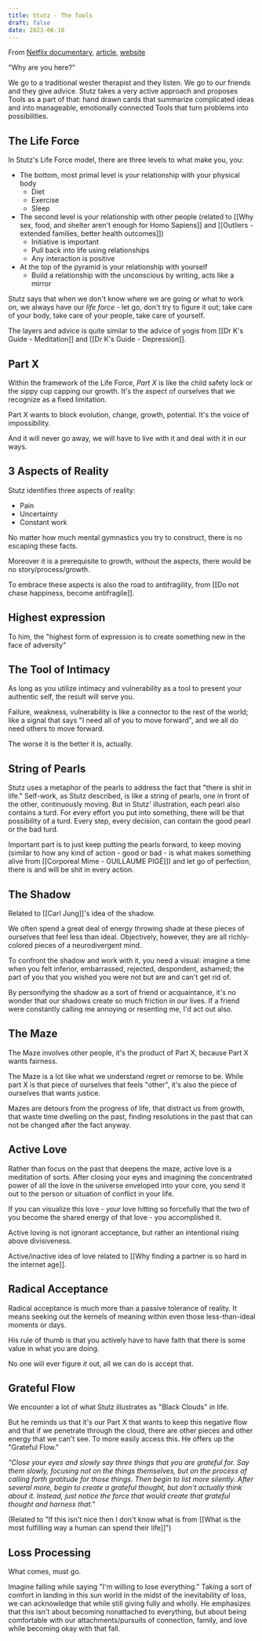 ```yaml
---
title: Stutz - The Tools
draft: false
date: 2023-06-18
---
```


From [Netflix documentary](https://www.netflix.com/watch/81387962), [article](https://www.netflix.com/tudum/articles/stutz-the-tools), [website](https://www.thetoolsbook.com)

"Why are you here?"

We go to a traditional wester therapist and they listen.
We go to our friends and they give advice.
Stutz takes a very active approach and proposes Tools as a part of that: hand drawn cards that summarize complicated ideas and into manageable, emotionally connected Tools that turn problems into possibilities.

## The Life Force

In Stutz's Life Force model, there are three levels to what make you, you: 
- The bottom, most primal level is your relationship with your physical body
	- Diet
	- Exercise
	- Sleep
- The second level is your relationship with other people (related to [[Why sex, food, and shelter aren't enough for Homo Sapiens]] and [[Outliers - extended families, better health outcomes]])
	- Initiative is important
	- Pull back into life using relationships
	- Any interaction is positive
- At the top of the pyramid is your relationship with yourself
	- Build a relationship with the unconscious by writing, acts like a mirror

Stutz says that when we don't know where we are going or what to work on, we always have our _life force_ - let go, don't try to figure it out; take care of your body, take care of your people, take care of yourself. 

The layers and advice is quite similar to the advice of yogis from [[Dr K's Guide - Meditation]] and [[Dr K's Guide - Depression]].

## Part X

Within the framework of the Life Force, _Part X_ is like the child safety lock or the sippy cup capping our growth. It's the aspect of ourselves that we recognize as a fixed limitation.

Part X wants to block evolution, change, growth, potential. It's the voice of impossibility.

And it will never go away, we will have to live with it and deal with it in our ways.

## 3 Aspects of Reality

Stutz identifies three aspects of reality: 
- Pain 
- Uncertainty
- Constant work

No matter how much mental gymnastics you try to construct, there is no escaping these facts.

Moreover it is a prerequisite to growth, without the aspects, there would be no story/process/growth.

To embrace these aspects is also the road to antifragility, from [[Do not chase happiness, become antifragile]].

## Highest expression

To him, the "highest form of expression is to create something new in the face of adversity"

## The Tool of Intimacy

As long as you utilize intimacy and vulnerability as a tool to present your authentic self, the result will serve you.

Failure, weakness, vulnerability is like a connector to the rest of the world; like a signal that says "I need all of you to move forward", and we all do need others to move forward.

The worse it is the better it is, actually.

## String of Pearls

Stutz uses a metaphor of the pearls to address the fact that "there is shit in life." Self-work, as Stutz described, is like a string of pearls, one in front of the other, continuously moving. But in Stutz' illustration, each pearl also contains a turd. For every effort you put into something, there will be that possibility of a turd. Every step, every decision, can contain the good pearl or the bad turd.

Important part is to just keep putting the pearls forward, to keep moving (similar to how any kind of action - good or bad - is what makes something alive from [[Corporeal Mime - GUILLAUME PIGÉ]]) and let go of perfection, there is and will be shit in every action.

## The Shadow

Related to [[Carl Jung]]'s idea of the shadow. 

We often spend a great deal of energy throwing shade at these pieces of ourselves that feel less than ideal. Objectively, however, they are all richly-colored pieces of a neurodivergent mind. 

To confront the shadow and work with it, you need a visual: imagine a time when you felt inferior, embarrassed, rejected, despondent, ashamed; the part of you that you wished you were not but are and can't get rid of. 

By personifying the shadow as a sort of friend or acquaintance, it's no wonder that our shadows create so much friction in our lives. If a friend were constantly calling me annoying or resenting me, I'd act out also.

## The Maze

The Maze involves other people, it's the product of Part X, because Part X wants fairness.

The Maze is a lot like what we understand regret or remorse to be. While part X is that piece of ourselves that feels "other", it's also the piece of ourselves that wants justice.

Mazes are detours from the progress of life, that distract us from growth, that waste time dwelling on the past, finding resolutions in the past that can not be changed after the fact anyway.

## Active Love

Rather than focus on the past that deepens the maze, active love is a meditation of sorts. After closing your eyes and imagining the concentrated power of all the love in the universe enveloped into your core, you send it out to the person or situation of conflict in your life.

If you can visualize this love - _your_ love hitting so forcefully that the two of you become the shared energy of that love - you accomplished it.

Active loving is not ignorant acceptance, but rather an intentional rising above divisiveness.

Active/inactive idea of love related to [[Why finding a partner is so hard in the internet age]].

## Radical Acceptance

Radical acceptance is much more than a passive tolerance of reality. It means seeking out the kernels of meaning within even those less-than-ideal moments or days.

His rule of thumb is that you actively have to have faith that there is some value in what you are doing.

No one will ever figure *it* out, all we can do is accept that.

## Grateful Flow

We encounter a lot of what Stutz illustrates as "Black Clouds" in life.

But he reminds us that it's our Part X that wants to keep this negative flow and that if we penetrate through the cloud, there are other pieces and other energy that we can't see. To more easily access this. He offers up the "Grateful Flow."

_"Close your eyes and slowly say three things that you are grateful for. Say them slowly, focusing not on the things themselves, but on the process of calling forth gratitude for those things. Then begin to list more silently. After several more, begin to create a grateful thought, but don't actually think about it. Instead, just notice the force that would create that grateful thought and harness that."_ 

(Related to "If this isn't nice then I don't know what is from [[What is the most fulfilling way a human can spend their life]]")

## Loss Processing

What comes, must go. 

Imagine falling while saying "I'm willing to lose everything." Taking a sort of comfort in landing in this sun world in the midst of the inevitability of loss, we can acknowledge that while still giving fully and wholly. He emphasizes that this isn't about becoming nonattached to everything, but about being comfortable with our attachments/pursuits of connection, family, and love while becoming okay with that fall.
